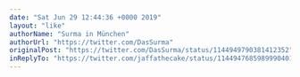 ```yaml
---
date: "Sat Jun 29 12:44:36 +0000 2019"
layout: "like"
authorName: "Surma in München"
authorUrl: "https://twitter.com/DasSurma"
originalPost: "https://twitter.com/DasSurma/status/1144949790381412352"
inReplyTo: "https://twitter.com/jaffathecake/status/1144947685989990401"
---
```

